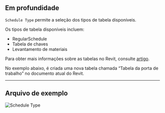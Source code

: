 ## Em profundidade
`Schedule Type` permite a seleção dos tipos de tabela disponíveis.

Os tipos de tabela disponíveis incluem:
- RegularSchedule
- Tabela de chaves
- Levantamento de materiais

Para obter mais informações sobre as tabelas no Revit, consulte [artigo](https://help.autodesk.com/view/RVT/2024/PTB/?guid=GUID-73090B70-8A13-4E12-909C-F25D724D5BA7).

No exemplo abaixo, é criada uma nova tabela chamada “Tabela da porta de trabalho” no documento atual do Revit.
___
## Arquivo de exemplo

![Schedule Type](./DSRevitNodesUI.ScheduleTypes_img.jpg)
